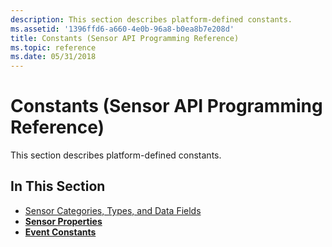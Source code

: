 ```yaml
---
description: This section describes platform-defined constants.
ms.assetid: '1396ffd6-a660-4e0b-96a8-b0ea8b7e208d'
title: Constants (Sensor API Programming Reference)
ms.topic: reference
ms.date: 05/31/2018
---
```


# Constants (Sensor API Programming Reference)

This section describes platform-defined constants.

## In This Section

-   [Sensor Categories, Types, and Data Fields](sensor-categories--types--and-datafields.md)
-   [**Sensor Properties**](sensor-properties.md)
-   [**Event Constants**](event-constants.md)

 

 



